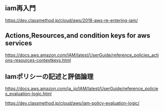 iam再入門
--
https://dev.classmethod.jp/cloud/aws/2018-aws-re-entering-iam/

Actions,Resources,and condition keys for aws services
--
https://docs.aws.amazon.com/IAM/latest/UserGuide/reference_policies_actions-resources-contextkeys.html

Iamポリシーの記述と評価論理
--
https://docs.aws.amazon.com/ja_jp/IAM/latest/UserGuide/reference_policies_evaluation-logic.html

https://dev.classmethod.jp/cloud/aws/iam-policy-evaluation-logic/
